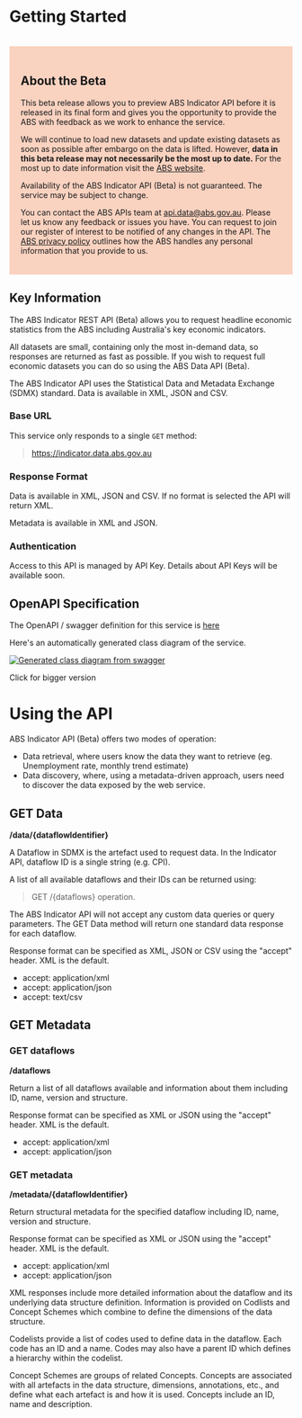 # Getting Started

<div>
  </br>
<div>
<div style="background-color: #fad2c0; padding-top: 20px; padding-right: 20px; padding-bottom: 20px; padding-left: 20px">
  
  <h2>About the Beta</h2>
  
  <p>This beta release allows you to preview ABS Indicator API before it is released in its final form and gives you the opportunity to provide the ABS with feedback as we work to enhance the service.</p>
  
  <p>We will continue to load new datasets and update existing datasets as soon as possible after embargo on the data is lifted. However, <b>data in this beta release may not necessarily be the most up to date.</b> For the most up to date information visit the <a href="https://www.abs.gov.au/">ABS website</a>.</p>
  
  <p>Availability of the ABS Indicator API (Beta) is not guaranteed. The service may be subject to change.</p>
  
  <p>You can contact the ABS APIs team at <a href="mailto:api.data@abs.gov.au">api.data@abs.gov.au</a>. Please let us know any feedback or issues you have. You can request to join our register of interest to be notified of any changes in the API.  The <a href="https://www.abs.gov.au/websitedbs/D3310114.nsf/Home/Privacy?opendocument#from-banner=GB" target="_blank">ABS privacy policy</a> outlines how the ABS handles any personal information that you provide to us.</p>
  </div>

## Key Information

The ABS Indicator REST API (Beta) allows you to request headline economic statistics from the ABS including Australia's key economic indicators. 

All datasets are small, containing only the most in-demand data, so responses are returned as fast as possible.  If you wish to request full economic datasets you can do so using the ABS Data API (Beta).  

The ABS Indicator API uses the Statistical Data and Metadata Exchange (SDMX) standard.  Data is available in XML, JSON and CSV.

### Base URL

This service only responds to a single `GET` method:

> https://indicator.data.abs.gov.au

### Response Format

Data is available in XML, JSON and CSV.  If no format is selected the API will return XML.

Metadata is available in XML and JSON.

### Authentication

Access to this API is managed by API Key.  Details about API Keys will be available soon.

## OpenAPI Specification

The OpenAPI / swagger definition for this service is [here](https://api.gov.au/swagger-ui/index.html?url=https://api.gov.au/github?path%3dabs~indicator.openapi.yaml)

Here's an automatically generated class diagram of the service.

[![Generated class diagram from swagger](https://api.gov.au/graph/swagger.svg?url=https://api.gov.au/github?path%3dabs~indicator.openapi.yaml)](https://api.gov.au/graph/swagger.svg?url=https://api.gov.au/github?path%3dabs~indicator.openapi.yaml)

Click for bigger version


# Using the API

ABS Indicator API (Beta) offers two modes of operation:
-	Data retrieval, where users know the data they want to retrieve (eg. Unemployment rate, monthly trend estimate)
-	Data discovery, where, using a metadata-driven approach, users need to discover the data exposed by the web service.

## GET Data

**/data/{dataflowIdentifier}**

A Dataflow in SDMX is the artefact used to request data.  In the Indicator API, dataflow ID is a single string (e.g. CPI). 

A list of all available dataflows and their IDs can be returned using:
> GET /{dataflows} operation.

The ABS Indicator API will not accept any custom data queries or query parameters.  The GET Data method will return one standard data response for each dataflow.

Response format can be specified as XML, JSON or CSV using the "accept" header.  XML is the default.
- accept: application/xml
- accept: application/json
- accept: text/csv

## GET Metadata

### GET dataflows

**/dataflows**

Return a list of all dataflows available and information about them including ID, name, version and structure. 

Response format can be specified as XML or JSON using the "accept" header.  XML is the default.
-	accept: application/xml
-	accept: application/json

### GET metadata

**/metadata/{dataflowIdentifier}**

Return structural metadata for the specified dataflow including ID, name, version and structure. 

Response format can be specified as XML or JSON using the "accept" header.  XML is the default.
-	accept: application/xml
-	accept: application/json

XML responses include more detailed information about the dataflow and its underlying data structure definition.  Information is provided on Codlists and Concept Schemes which combine to define the dimensions of the data structure.

Codelists provide a list of codes used to define data in the dataflow.  Each code has an ID and a name.  Codes may also have a parent ID which defines a hierarchy within the codelist.

Concept Schemes are groups of related Concepts.  Concepts are associated with all artefacts in the data structure, dimensions, annotations, etc., and define what each artefact is and how it is used.  Concepts include an ID, name and description.

